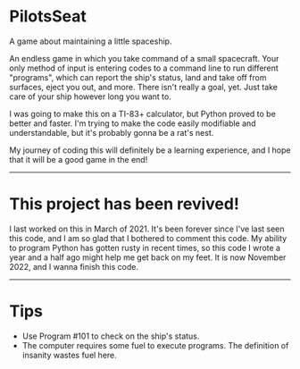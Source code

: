 # PilotsSeat
A game about maintaining a little spaceship.

An endless game in which you take command of a small spacecraft. Your only method of input is entering codes to a command line to run different "programs", which can report the ship's status, land and take off from surfaces, eject you out, and more.
There isn't really a goal, yet. Just take care of your ship however long you want to.

I was going to make this on a TI-83+ calculator, but Python proved to be better and faster.
I'm trying to make the code easily modifiable and understandable, but it's probably gonna be a rat's nest.

My journey of coding this will definitely be a learning experience, and I hope that it will be a good game in the end!

---
# This project has been revived!
I last worked on this in March of 2021. It's been forever since I've last seen this code, and I am so glad that I bothered to comment this code. My ability to program Python has gotten rusty in recent times, so this code I wrote a year and a half ago might help me get back on my feet.
It is now November 2022, and I wanna finish this code.

---
# Tips
- Use Program #101 to check on the ship's status.
- The computer requires some fuel to execute programs. The definition of insanity wastes fuel here.